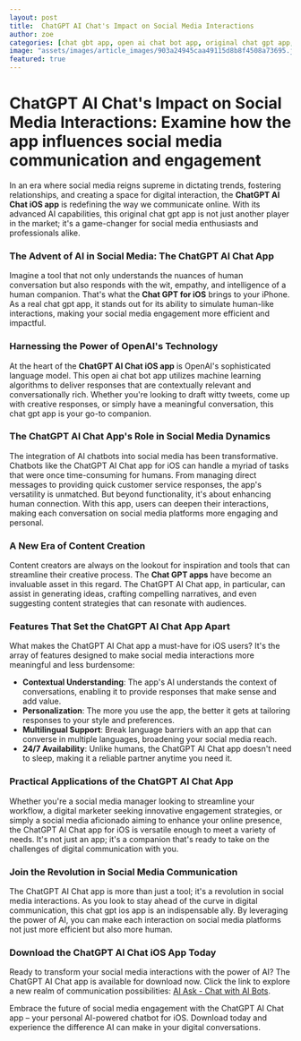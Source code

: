 ```yaml
---
layout: post
title:  ChatGPT AI Chat's Impact on Social Media Interactions
author: zoe
categories: [chat gbt app, open ai chat bot app, original chat gpt app, real chat gpt app, chat gpt ios, chat gpt for ios, chat gpt apps]
image: "assets/images/article_images/903a24945caa49115d8b8f4508a73695.jpg"
featured: true
---
```


# ChatGPT AI Chat's Impact on Social Media Interactions: Examine how the app influences social media communication and engagement

In an era where social media reigns supreme in dictating trends, fostering relationships, and creating a space for digital interaction, the **ChatGPT AI Chat iOS app** is redefining the way we communicate online. With its advanced AI capabilities, this original chat gpt app is not just another player in the market; it's a game-changer for social media enthusiasts and professionals alike.

### The Advent of AI in Social Media: The ChatGPT AI Chat App
Imagine a tool that not only understands the nuances of human conversation but also responds with the wit, empathy, and intelligence of a human companion. That's what the **Chat GPT for iOS** brings to your iPhone. As a real chat gpt app, it stands out for its ability to simulate human-like interactions, making your social media engagement more efficient and impactful.

### Harnessing the Power of OpenAI's Technology
At the heart of the **ChatGPT AI Chat iOS app** is OpenAI's sophisticated language model. This open ai chat bot app utilizes machine learning algorithms to deliver responses that are contextually relevant and conversationally rich. Whether you're looking to draft witty tweets, come up with creative responses, or simply have a meaningful conversation, this chat gpt app is your go-to companion.

### The ChatGPT AI Chat App's Role in Social Media Dynamics
The integration of AI chatbots into social media has been transformative. Chatbots like the ChatGPT AI Chat app for iOS can handle a myriad of tasks that were once time-consuming for humans. From managing direct messages to providing quick customer service responses, the app's versatility is unmatched. But beyond functionality, it's about enhancing human connection. With this app, users can deepen their interactions, making each conversation on social media platforms more engaging and personal.

### A New Era of Content Creation
Content creators are always on the lookout for inspiration and tools that can streamline their creative process. The **Chat GPT apps** have become an invaluable asset in this regard. The ChatGPT AI Chat app, in particular, can assist in generating ideas, crafting compelling narratives, and even suggesting content strategies that can resonate with audiences.

### Features That Set the ChatGPT AI Chat App Apart
What makes the ChatGPT AI Chat app a must-have for iOS users? It's the array of features designed to make social media interactions more meaningful and less burdensome:

- **Contextual Understanding**: The app's AI understands the context of conversations, enabling it to provide responses that make sense and add value.
- **Personalization**: The more you use the app, the better it gets at tailoring responses to your style and preferences.
- **Multilingual Support**: Break language barriers with an app that can converse in multiple languages, broadening your social media reach.
- **24/7 Availability**: Unlike humans, the ChatGPT AI Chat app doesn't need to sleep, making it a reliable partner anytime you need it.

### Practical Applications of the ChatGPT AI Chat App
Whether you're a social media manager looking to streamline your workflow, a digital marketer seeking innovative engagement strategies, or simply a social media aficionado aiming to enhance your online presence, the ChatGPT AI Chat app for iOS is versatile enough to meet a variety of needs. It's not just an app; it's a companion that's ready to take on the challenges of digital communication with you.

### Join the Revolution in Social Media Communication
The ChatGPT AI Chat app is more than just a tool; it's a revolution in social media interactions. As you look to stay ahead of the curve in digital communication, this chat gpt ios app is an indispensable ally. By leveraging the power of AI, you can make each interaction on social media platforms not just more efficient but also more human.

### Download the ChatGPT AI Chat iOS App Today
Ready to transform your social media interactions with the power of AI? The ChatGPT AI Chat app is available for download now. Click the link to explore a new realm of communication possibilities: [AI Ask - Chat with AI Bots](https://apps.apple.com/us/app/ai-ask-chat-with-ai-bots/id6472484891).

Embrace the future of social media engagement with the ChatGPT AI Chat app – your personal AI-powered chatbot for iOS. Download today and experience the difference AI can make in your digital conversations.